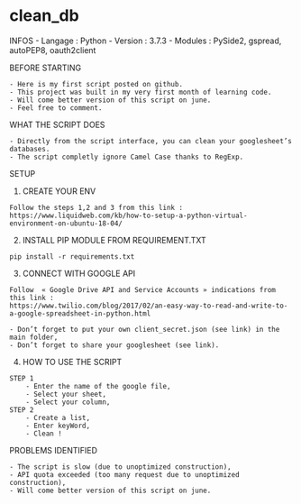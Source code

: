 # clean_db

INFOS
	- Langage : Python
	- Version : 3.7.3
	- Modules : PySide2, gspread, autoPEP8, oauth2client

BEFORE STARTING

	- Here is my first script posted on github. 
	- This project was built in my very first month of learning code. 
	- Will come better version of this script on june. 	
	- Feel free to comment.

WHAT THE SCRIPT DOES

	- Directly from the script interface, you can clean your googlesheet’s databases. 
	- The script completly ignore Camel Case thanks to RegExp.
 
SETUP
  1. CREATE YOUR ENV

    Follow the steps 1,2 and 3 from this link :
    https://www.liquidweb.com/kb/how-to-setup-a-python-virtual-environment-on-ubuntu-18-04/

  2. INSTALL PIP MODULE FROM REQUIREMENT.TXT

	pip install -r requirements.txt

  3. CONNECT WITH GOOGLE API

    Follow  « Google Drive API and Service Accounts » indications from this link :
    https://www.twilio.com/blog/2017/02/an-easy-way-to-read-and-write-to-a-google-spreadsheet-in-python.html

    - Don’t forget to put your own client_secret.json (see link) in the main folder,
    - Don’t forget to share your googlesheet (see link).

  4. HOW TO USE THE SCRIPT

    STEP 1
        - Enter the name of the google file,
        - Select your sheet,
        - Select your column,
    STEP 2
        - Create a list,
        - Enter keyWord,
        - Clean !

PROBLEMS IDENTIFIED

	- The script is slow (due to unoptimized construction),
	- API quota exceeded (too many request due to unoptimized construction),
	- Will come better version of this script on june.
